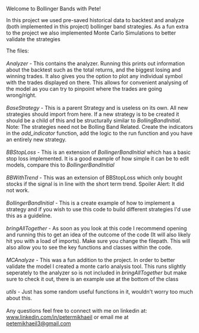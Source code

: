 Welcome to Bollinger Bands with Pete!

In this project we used pre-saved historical data to backtest and analyze (both implemented in this project) bollinger band strategies. As a fun extra to the project we also implemented Monte Carlo Simulations to better validate the strategies

The files: \
\
_Analyzer_ - This contains the analyzer. Running this prints out information about the backtest such as the total returns, and the biggest losing and winning trades. It also gives you the option to plot any individual symbol with the trades displayed on there. This allows for convenient analysing of the model as you can try to pinpoint where the trades are going wrong/right. \
\
_BaseStrategy_ - This is a parent Strategy and is useless on its own. All new strategies should import from here. If a new strategy is to be created it should be a child of this and be structurally similar to *BollingBandInitial*. Note: The strategies need not be Bolling Band Related. Create the indicators in the *add_indicator* function, add the logic to the run function and you have an entirely new strategy. \
\
_BBStopLoss_ - This is an extension of *BollingerBandInitial* which has a basic stop loss implemented. It is a good example of how simple it can be to edit models, compare this to *BollingerBandInitial* \
\
_BBWithTrend_ - This was an extension of BBStopLoss which only bought stocks if the signal is in line with the short term trend. Spoiler Alert: It did not work. \
\
_BollingerBandInitial_ - This is a create example of how to implement a strategy and if you wish to use this code to build different strategies I'd use this as a guideline. \
\
_bringAllTogether_ - As soon as you look at this code I recommend opening and running this to get an idea of the outcome of the code (It will also likely hit you with a load of imports). Make sure you change the filepath. This will also allow you to see the key functions and classes within the code. \
\
_MCAnalyze_ - This was a fun addition to the project. In order to better validate the model I created a monte carlo analysis tool. This runs slightly seperately to the analyzer so is not included in *bringAllTogether* but make sure to check it out, there is an example use at the bottom of the class \
\
_utils_ - Just has some random useful functions in it, wouldn't worry too much about this. \
\
Any questions feel free to connect with me on linkedin at: www.linkedin.com/in/petermikhaeil or email me at petemikhaeil3@gmail.com
